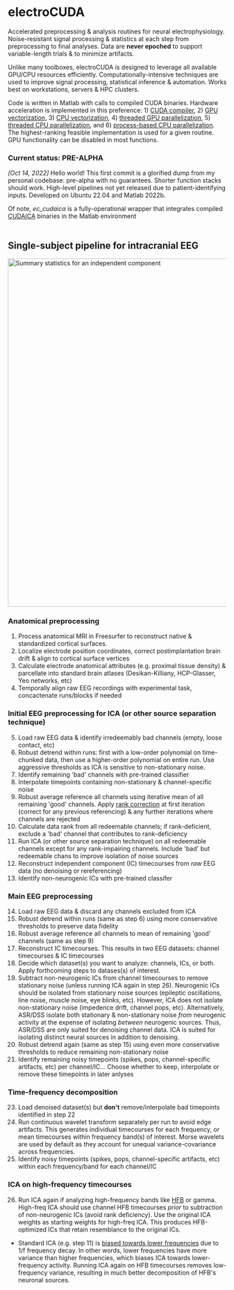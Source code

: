 # electroCUDA
Accelerated preprocessing & analysis routines for neural electrophysiology. Noise-resistant signal processing & statistics at each step from preprocessing to final analyses. Data are **never epoched** to support variable-length trials & to minimize artifacts. 

Unlike many toolboxes, electroCUDA is designed to leverage all available GPU/CPU resources efficiently. Computationally-intensive techniques are used to improve signal processing, statistical inference & automation. Works best on workstations, servers & HPC clusters.

Code is written in Matlab with calls to compiled CUDA binaries. Hardware acceleration is implemented in this preference: 1) [CUDA compiler](https://docs.nvidia.com/cuda/cuda-compiler-driver-nvcc/index.html), 2) [GPU vectorization](https://www.mathworks.com/help/parallel-computing/gpuarray.arrayfun.html), 3) [CPU vectorization](https://www.mathworks.com/help/matlab/matlab_prog/vectorization.html), 4) [threaded GPU parallelization](https://www.mathworks.com/help/parallel-computing/run-matlab-functions-on-a-gpu.html), 5) [threaded CPU parallelization](https://www.mathworks.com/help/parallel-computing/parallel.threadpool.html), and 6) [process-based CPU parallelization](https://www.mathworks.com/help/parallel-computing/choose-between-thread-based-and-process-based-environments.html). The highest-ranking feasible implementation is used for a given routine. GPU functionality can be disabled in most functions.

### Current status: PRE-ALPHA
*[Oct 14, 2022]* Hello world! This first commit is a glorified dump from my personal codebase: pre-alpha with no guarantees. Shorter function stacks should work. High-level pipelines not yet released due to patient-identifying inputs. Developed on Ubuntu 22.04 and Matlab 2022b.

Of note, *ec_cudaica* is a fully-operational wrapper that integrates compiled [CUDAICA](https://doi.org/10.1155/2012/206972) binaries in the Matlab environment
<br>
<br>

## Single-subject pipeline for intracranial EEG

<a href="https://i.ibb.co/Y7N27q8/s38-ic104-spec.jpg"><img src="https://i.ibb.co/Y7N27q8/s38-ic104-spec.jpg" alt="Summary statistics for an independent component" width="800"/></a>

### Anatomical preprocessing
1. Process anatomical MRI in Freesurfer to reconstruct native & standardized cortical surfaces.
2. Localize electrode position coordinates, correct postimplantation brain drift & align to cortical surface vertices
3. Calculate electrode anatomical attributes (e.g. proximal tissue density) & parcellate into standard brain atlases (Desikan-Killiany, HCP-Glasser, Yeo networks, etc)
4. Temporally align raw EEG recordings with experimental task, concactenate runs/blocks if needed

### Initial EEG preprocessing for ICA (or other source separation technique)
5. Load raw EEG data & identify irredeemably bad channels (empty, loose contact, etc)
6. Robust detrend within runs: first with a low-order polynomial on time-chunked data, then use a higher-order polynomial on entire run. Use aggressive thresholds as ICA is sensitive to non-stationary noise.
7. Identify remaining 'bad' channels with pre-trained classifier
8. Interpolate timepoints containing non-stationary & channel-specific noise
9. Robust average reference all channels using iterative mean of all remaining 'good' channels. Apply [rank correction](https://sccn.ucsd.edu/wiki/Makoto%27s_preprocessing_pipeline#Why_should_we_add_zero-filled_channel_before_average_referencing.3F_.2808.2F09.2F2020_Updated.3B_prayer_for_Nagasaki.29) at first iteration (correct for any previous referencing) & any further iterations where channels are rejected
10. Calculate data rank from all redeemable channels; if rank-deficient, exclude a 'bad' channel that contributes to rank-deficiency
11. Run ICA (or other source separation technique) on all redeemable channels except for any rank-impairing channels. Include 'bad' but redeemable chans to improve isolation of noise sources 
12. Reconstruct independent component (IC) timecourses from *raw* EEG data (no denoising or rereferencing)
13. Identify non-neurogenic ICs with pre-trained classifer

### Main EEG preprocessing
14. Load raw EEG data & discard any channels excluded from ICA 
15. Robust detrend within runs (same as step 6) using more conservative thresholds to preserve data fidelity 
16. Robust average reference all channels to mean of remaining 'good' channels (same as step 9)
17. Reconstruct IC timecourses. This results in two EEG datasets: channel timecourses & IC timecourses
18. Decide which dataset(s) you want to analyze: channels, ICs, or both. Apply forthcoming steps to datases(s) of interest.
20. Subtract non-neurogenic ICs from channel timecourses to remove stationary noise (unless running ICA again in step 26). Neurogenic ICs should be isolated from stationary noise sources (epileptic oscillations, line noise, muscle noise, eye blinks, etc). However, ICA does not isolate non-stationary noise (impedence drift, channel pops, etc). Alternatively, ASR/DSS isolate both stationary & non-stationary noise *from* neurogenic activity at the expense of isolating *between* neurogenic sources. Thus, ASR/DSS are only suited for denoising channel data. ICA is suited for isolating distinct neural sources in addition to denoising.
21. Robust detrend again (same as step 15) using even more conservative thresholds to reduce remaining non-stationary noise
22. Identify remaining noisy timepoints (spikes, pops, channel-specific artifacts, etc) per channel/IC... Choose whether to keep, interpolate or remove these timepoints in later anlyses

### Time-frequency decomposition
23. Load denoised dataset(s) but **don't** remove/interpolate bad timepoints identified in step 22
24. Run continuous wavelet transform separately per run to avoid edge artifacts. This generates individual timecourses for each frequency, or mean timecourses within frequency band(s) of interest. Morse wavelets are used by default as they account for unequal variance-covariance across frequencies.
25. Identify noisy timepoints (spikes, pops, channel-specific artifacts, etc) within each frequency/band for each channel/IC

### ICA on high-frequency timecourses
26. Run ICA again if analyzing high-frequency bands like [HFB](https://www.ncbi.nlm.nih.gov/pmc/articles/PMC6632564/) or gamma. High-freq ICA should use channel HFB timecourses *prior* to subtraction of non-neurogenic ICs (avoid rank deficiency). Use the original ICA weights as starting weights for high-freq ICA. This produces HFB-optimized ICs that retain resemblance to the original ICs.

- Standard ICA (e.g. step 11) is [biased towards lower frequencies](https://sccn.ucsd.edu/mediawiki/images/0/09/IcaRejectionLabPresentation_updated.pdf) due to 1/f frequency decay. In other words, lower frequencies have more variance than higher frequencies, which biases ICA towards lower-frequency activity. Running ICA again on HFB timecourses removes low-frequency variance, resulting in much better decomposition of HFB's neuronal sources.
